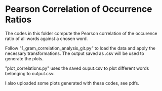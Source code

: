 # Pearson Correlation of Occurrence Ratios

The codes in this folder compute the Pearson correlation of the occurence ratio of all words against a chosen word.

Follow "1_gram_correlation_analysis_git.py" to load the data and apply the necessary transformations.
The output saved as .csv will be used to generate the plots.

"plot_correlations.py" uses the saved ouput.csv to plot different words belonging to output.csv.

I also uploaded some plots generated with these codes, see pdfs.

